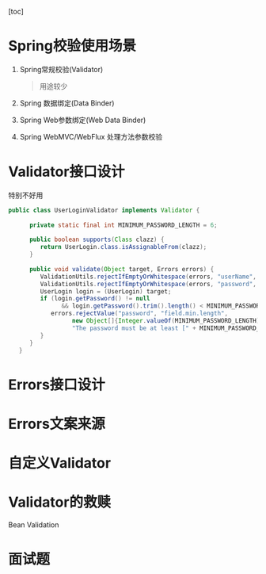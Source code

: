 [toc]

# Spring校验使用场景

1. Spring常规校验(Validator)

   > 用途较少

2. Spring 数据绑定(Data Binder)

3. Spring Web参数绑定(Web Data Binder)

4. Spring WebMVC/WebFlux 处理方法参数校验

# Validator接口设计

特别不好用

```java
public class UserLoginValidator implements Validator {
  
      private static final int MINIMUM_PASSWORD_LENGTH = 6;
  
      public boolean supports(Class clazz) {
         return UserLogin.class.isAssignableFrom(clazz);
      }
  
      public void validate(Object target, Errors errors) {
         ValidationUtils.rejectIfEmptyOrWhitespace(errors, "userName", "field.required");
         ValidationUtils.rejectIfEmptyOrWhitespace(errors, "password", "field.required");
         UserLogin login = (UserLogin) target;
         if (login.getPassword() != null
               && login.getPassword().trim().length() < MINIMUM_PASSWORD_LENGTH) {
            errors.rejectValue("password", "field.min.length",
                  new Object[]{Integer.valueOf(MINIMUM_PASSWORD_LENGTH)},
                  "The password must be at least [" + MINIMUM_PASSWORD_LENGTH + "] characters in length.");
         }
      }
   }
```

# Errors接口设计



# Errors文案来源

# 自定义Validator



# Validator的救赎

Bean Validation

# 面试题